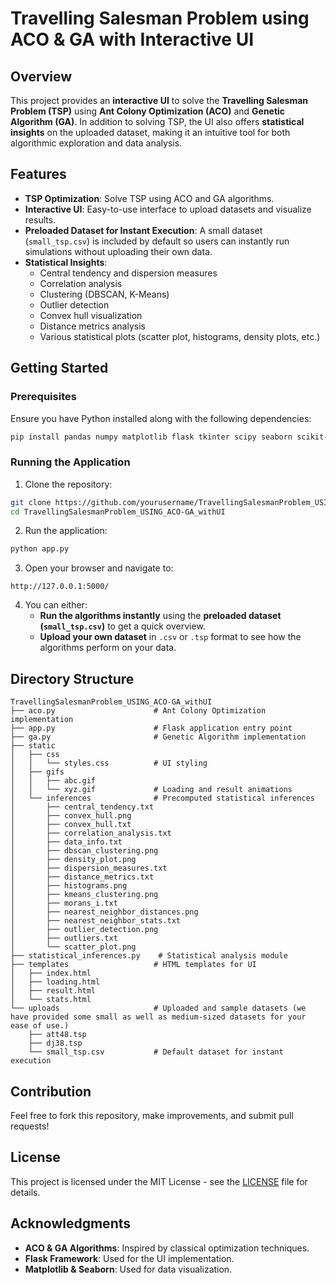 # Travelling Salesman Problem using ACO & GA with Interactive UI

## Overview
This project provides an **interactive UI** to solve the **Travelling Salesman Problem (TSP)** using **Ant Colony Optimization (ACO)** and **Genetic Algorithm (GA)**. In addition to solving TSP, the UI also offers **statistical insights** on the uploaded dataset, making it an intuitive tool for both algorithmic exploration and data analysis.

## Features
- **TSP Optimization**: Solve TSP using ACO and GA algorithms.
- **Interactive UI**: Easy-to-use interface to upload datasets and visualize results.
- **Preloaded Dataset for Instant Execution**: A small dataset (`small_tsp.csv`) is included by default so users can instantly run simulations without uploading their own data.
- **Statistical Insights**:
  - Central tendency and dispersion measures
  - Correlation analysis
  - Clustering (DBSCAN, K-Means)
  - Outlier detection
  - Convex hull visualization
  - Distance metrics analysis
  - Various statistical plots (scatter plot, histograms, density plots, etc.)

## Getting Started

### Prerequisites
Ensure you have Python installed along with the following dependencies:
```bash
pip install pandas numpy matplotlib flask tkinter scipy seaborn scikit-learn shapely networkx
```

### Running the Application
1. Clone the repository:
```bash
git clone https://github.com/yourusername/TravellingSalesmanProblem_USING_ACO-GA_withUI.git
cd TravellingSalesmanProblem_USING_ACO-GA_withUI
```
2. Run the application:
```bash
python app.py
```
3. Open your browser and navigate to:
```
http://127.0.0.1:5000/
```
4. You can either:
   - **Run the algorithms instantly** using the **preloaded dataset (`small_tsp.csv`)** to get a quick overview.
   - **Upload your own dataset** in `.csv` or `.tsp` format to see how the algorithms perform on your data.

## Directory Structure
```
TravellingSalesmanProblem_USING_ACO-GA_withUI
├── aco.py                      # Ant Colony Optimization implementation
├── app.py                      # Flask application entry point
├── ga.py                       # Genetic Algorithm implementation
├── static
│   ├── css
│   │   └── styles.css          # UI styling
│   ├── gifs
│   │   ├── abc.gif
│   │   └── xyz.gif             # Loading and result animations
│   └── inferences              # Precomputed statistical inferences
│       ├── central_tendency.txt
│       ├── convex_hull.png
│       ├── convex_hull.txt
│       ├── correlation_analysis.txt
│       ├── data_info.txt
│       ├── dbscan_clustering.png
│       ├── density_plot.png
│       ├── dispersion_measures.txt
│       ├── distance_metrics.txt
│       ├── histograms.png
│       ├── kmeans_clustering.png
│       ├── morans_i.txt
│       ├── nearest_neighbor_distances.png
│       ├── nearest_neighbor_stats.txt
│       ├── outlier_detection.png
│       ├── outliers.txt
│       └── scatter_plot.png
├── statistical_inferences.py    # Statistical analysis module
├── templates                   # HTML templates for UI
│   ├── index.html
│   ├── loading.html
│   ├── result.html
│   └── stats.html
└── uploads                     # Uploaded and sample datasets (we have provided some small as well as medium-sized datasets for your ease of use.)
    ├── att48.tsp
    ├── dj38.tsp
    └── small_tsp.csv           # Default dataset for instant execution
```

## Contribution
Feel free to fork this repository, make improvements, and submit pull requests!

## License
This project is licensed under the MIT License - see the [LICENSE](LICENSE) file for details.

## Acknowledgments
- **ACO & GA Algorithms**: Inspired by classical optimization techniques.
- **Flask Framework**: Used for the UI implementation.
- **Matplotlib & Seaborn**: Used for data visualization.


